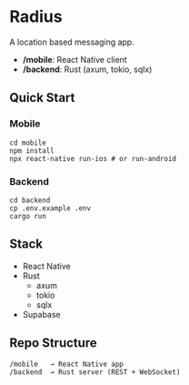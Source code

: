 # Radius
A location based messaging app.
- **/mobile**: React Native client
- **/backend**: Rust (axum, tokio, sqlx)

## Quick Start

### Mobile
```
cd mobile
npm install
npx react-native run-ios # or run-android
```

### Backend
```
cd backend
cp .env.example .env
cargo run
```

## Stack
- React Native
- Rust
	- axum
	- tokio
	- sqlx
- Supabase

## Repo Structure
```
/mobile   → React Native app
/backend  → Rust server (REST + WebSocket)
```
